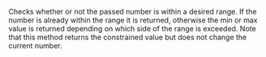 Checks whether or not the passed number is within a desired range.  If the number is already within the
range it is returned, otherwise the min or max value is returned depending on which side of the range is
exceeded. Note that this method returns the constrained value but does not change the current number.
